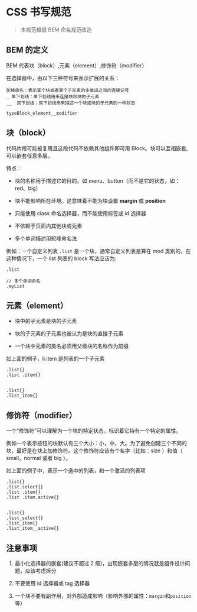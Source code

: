 # CSS 书写规范

> 本规范根据 BEM 命名规范改造

## BEM 的定义

BEM 代表块（block）,元素（element）,修饰符（modifier）

在选择器中，由以下三种符号来表示扩展的关系：

```
驼峰命名：表示某个块或者某个子元素的多单词之间的连接记号
_ 单下划线：单下划线用来连接块和块的子元素
__  双下划线：双下划线用来描述一个块或块的子元素的一种状态

typeBlock_element__modifier
```

## 块（block）

代码片段可能被复用且这段代码不依赖其他组件即可用 Block。块可以互相嵌套,可以嵌套任意多层。

特点：

- 块的名称用于描述它的目的。如 menu、button（而不是它的状态，如：red、big）

- 块不能影响所在环境。这意味着不能为块设置 **margin** 或 **position**

- 只能使用 class 命名选择器，而不能使用标签或 id 选择器

- 不依赖于页面内其他块或元素

- 多个单词描述用驼峰命名法

例如：一个自定义列表 `.list` 是一个块，通常自定义列表是算在 mod 类别的，在这种情况下，一个 list 列表的 block 写法应该为:

```
.list

// 多个单词命名
.myList
```

## 元素（element）

- 块中的子元素是块的子元素

- 块的子元素的子元素也被认为是块的直接子元素

- 一个块中元素的类名必须用父级块的名称作为前缀

如上面的例子，li.item 是列表的一个子元素

```
.list{}
.list .item{}


.list{}
.list_item{}

```

## 修饰符（modifier）

一个“修饰符”可以理解为一个块的特定状态，标识着它持有一个特定的属性。

例如一个表示按钮的块默认有三个大小：小，中，大。为了避免创建三个不同的块，最好是在块上加修饰符。这个修饰符应该有个名字（比如：size ）和值（ small，normal 或者 big ）。

如上面的例子中，表示一个选中的列表，和一个激活的列表项

```
.list{}
.list.select{}
.list .item{}
.list .item.active{}


.list{}
.list_select{}
.list_item{}
.list_item__active{}
```

## 注意事项

1. 最小化选择器的嵌套(建议不超过 2 级)，出现嵌套多层的情况就是组件设计问题，应该考虑拆分

2. 不要使用 id 选择器或 tag 选择器

3. 一个块不要有副作用，对外部造成影响（影响外部的属性：`margin`和`position`等）
